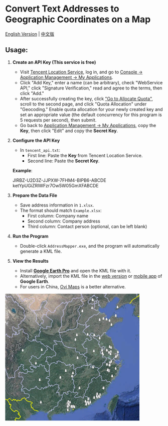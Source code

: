 # Convert Text Addresses to Geographic Coordinates on a Map

[English Version](README_EN.md) | [中文版](README.md)

## Usage:

1. **Create an API Key (This service is free)**  
   - Visit [Tencent Location Service](https://lbs.qq.com/), log in, and go to [Console → Application Management → My Applications](https://lbs.qq.com/dev/console/application/mine).  
   - Click "Add Key," enter a name (can be arbitrary), check "WebService API," click "Signature Verification," read and agree to the terms, then click "Add."  
   - After successfully creating the key, click ["Go to Allocate Quota"](https://lbs.qq.com/dev/console/quota/account), scroll to the second page, and click "Quota Allocation" under "Geocoding." Enable quota allocation for your newly created key and set an appropriate value (the default concurrency for this program is 5 requests per second), then submit.  
   - Go back to [Application Management → My Applications](https://lbs.qq.com/dev/console/application/mine), copy the **Key**, then click "Edit" and copy the **Secret Key**.  

2. **Configure the API Key**  
   - In `tencent_api.txt`:  
     - First line: Paste the **Key** from Tencent Location Service.  
     - Second line: Paste the **Secret Key**.  

   **Example**:  

   JIRBZ-U2D3Z-JJPXW-7FHM4-BIPB6-ABCDE  
   ketYpUGiZRIWFzr7Ow5W05GmXFABCDE  

3. **Prepare the Data File**  
   - Save address information in `1.xlsx`.  
   - The format should match `Example.xlsx`:  
     - First column: Company name  
     - Second column: Company address  
     - Third column: Contact person (optional, can be left blank)  

4. **Run the Program**  
   - Double-click `AddressMapper.exe`, and the program will automatically generate a KML file.  

5. **View the Results**  
   - Install [**Google Earth Pro**](https://support.google.com/earth/answer/168344#zippy=%2Cdownload-google-earth-pro-directly) and open the KML file with it.  
   - Alternatively, import the KML file in the [web version](https://earth.google.com/web) or [mobile app](https://play.google.com/store/apps/details?id=com.google.earth) of **Google Earth**.  
   - For users in China, [Ovi Maps](https://www.ovital.com/download/) is a better alternative.  

![Example Image](Effect.png)  
